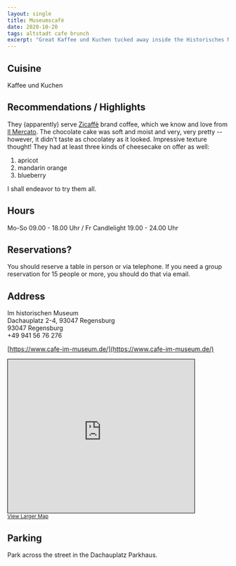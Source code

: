 ```yaml
---
layout: single
title: Museumscafé
date: 2020-10-20
tags: altstadt cafe brunch
excerpt: "Great Kaffee und Kuchen tucked away inside the Historisches Museum"
---
```


## Cuisine ##
Kaffee und Kuchen

## Recommendations / Highlights ##
They (apparently) serve [Zicaffè](https://www.zicaffe.com/en/) brand coffee, which we know and love from [Il Mercato](https://ilmercato-italiano.de/).  The chocolate cake was soft and moist and very, very pretty -- however, it didn't taste as chocolatey as it looked.  Impressive texture thought!  They had at least three kinds of cheesecake on offer as well:  
1. apricot
2. mandarin orange
3. blueberry

I shall endeavor to try them all.

## Hours ##
Mo-So 09.00 - 18.00 Uhr / Fr Candlelight 19.00 - 24.00 Uhr

## Reservations? ##
You should reserve a table in person or via telephone.  If you need a group reservation for 15 people or more, you should do that via email.

## Address ##
Im historischen Museum  
Dachauplatz 2-4, 93047 Regensburg  
93047 Regensburg  
+49 941 56 76 276
 
[https://www.cafe-im-museum.de/](https://www.cafe-im-museum.de/)

<iframe width="425" height="350" frameborder="0" scrolling="no" marginheight="0" marginwidth="0" src="https://www.openstreetmap.org/export/embed.html?bbox=12.101070284843447%2C49.01723119685216%2C12.103323340415955%2C49.01849771731321&amp;layer=mapnik&amp;marker=49.017864461110996%2C12.1021968126297" style="border: 1px solid black"></iframe><br/><small><a href="https://www.openstreetmap.org/?mlat=49.01786&amp;mlon=12.10220#map=19/49.01786/12.10220">View Larger Map</a></small>

## Parking ##
Park across the street in the Dachauplatz Parkhaus.  
